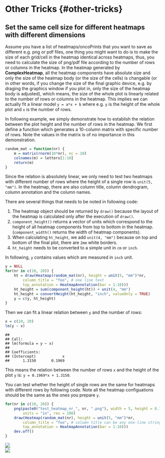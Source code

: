 
# Other Tricks {#other-tricks}

## Set the same cell size for different heatmaps with different dimensions

Assume you have a list of heatmaps/oncoPrints that you want to save as different e.g. png or pdf files, one
thing you might want to do is to make the size of each grid/cell in the heatmap identical across
heatmaps, thus, you need to calculate the size of png/pdf file according to the number of rows or
columns in the heatmap. In the heatmap generated by **ComplexHeatmap**, all the heatmap components
have absolute size and only the size of the heatmap body (or the size of the cells) is changable (or
in other words, if you change the size of the final graphic device, e.g. by draging the graphics
window if you plot in, only the size of the heatmap body is adjusted), which means, the size of the
whole plot is linearly related to the number of rows or columns in the heatmap. This implies we can
actually fit a linear model `y = a*x + b` where e.g. `y` is the height of the whole plot and `x` is
the number of rows.

In following example, we simply demonstrate how to establish the relation between the plot height
and the number of rows in the heatmap. We first define a function which generates a
10-column matrix with specific number of rows. Note the values in the matrix is of no importance
in this demonstration.


```r
random_mat = function(nr) {
	m = matrix(rnorm(10*nr), nc = 10)
	colnames(m) = letters[1:10]
	return(m)
}
```

Since the relation is absolutely linear, we only need to test two heatmaps with different number of
rows where the height of a single row is `unit(5, "mm")`. In the heatmap, there are also column title,
column dendrogram, column annotation and the column names.

There are several things that needs to be noted in following code: 

1. The heatmap object should be returned by `draw()` because the layout of the heatmap is calculated only
after the execution of `draw()`.
2. `component_height()` returns a vector of units which correspond to the height of all heatmap components
from top to bottom in the heatmap. (`component_width()` returns the width of heatmap components).
3. When calculating `ht_height`, we add `unit(4, "mm")` because on top and bottom of the final plot, 
there are `2mm` white borders.
4. `ht_height` needs to be converted to a simple unit in `cm` or `inch`.


In following, `y` contains values which are measured in `inch` unit.


```r
y = NULL
for(nr in c(10, 20)) {
	ht = draw(Heatmap(random_mat(nr), height = unit(5, "mm")*nr, 
		column_title = "foo", # one line text
		top_annotation = HeatmapAnnotation(bar = 1:10)))
	ht_height = sum(component_height(ht)) + unit(4, "mm")
	ht_height = convertHeight(ht_height, "inch", valueOnly = TRUE)
	y = c(y, ht_height)
}
```



Then we can fit a linear relation between `y` and the number of rows:


```r
x = c(10, 20)
lm(y ~ x)
```

```
## 
## Call:
## lm(formula = y ~ x)
## 
## Coefficients:
## (Intercept)            x  
##      1.3150       0.1969
```

This means the relation between the number of rows `x` and the height of the plot `y` is: `y = 0.1969*x + 1.3150`.

You can test whether the height of single rows are the same for heatmaps with different rows by following code.
Note all the heatmap configuations should be the same as the ones you prepare `y`.


```r
for(nr in c(10, 20)) {
	png(paste0("test_heatmap_nr_", nr, ".png"), width = 5, height = 0.1969*nr + 1.3150, 
		units = "in", res = 100)
	draw(Heatmap(random_mat(nr), height = unit(5, "mm")*nr, 
		column_title = "foo", # column title can be any one-line string
		top_annotation = HeatmapAnnotation(bar = 1:10)))
	dev.off()
}
```



<img src="11-other-tricks_files/figure-epub3/unnamed-chunk-8-1.png" style="display: block; margin: auto;" />

<img src="11-other-tricks_files/figure-epub3/unnamed-chunk-9-1.png" style="display: block; margin: auto;" />
